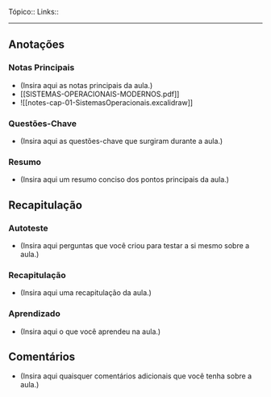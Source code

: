 Tópico::
Links::

----

## Anotações

### Notas Principais

- (Insira aqui as notas principais da aula.)
- [[SISTEMAS-OPERACIONAIS-MODERNOS.pdf]]
- ![[notes-cap-01-SistemasOperacionais.excalidraw]]

### Questões-Chave

- (Insira aqui as questões-chave que surgiram durante a aula.)

### Resumo

- (Insira aqui um resumo conciso dos pontos principais da aula.)

## Recapitulação

### Autoteste

- (Insira aqui perguntas que você criou para testar a si mesmo sobre a aula.)

### Recapitulação

- (Insira aqui uma recapitulação da aula.)

### Aprendizado

- (Insira aqui o que você aprendeu na aula.)

## Comentários

- (Insira aqui quaisquer comentários adicionais que você tenha sobre a aula.)


